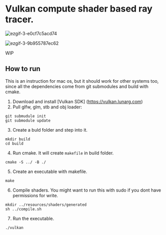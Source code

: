 # Vulkan compute shader based ray tracer.

![ezgif-3-e0cf7c5acd74](https://user-images.githubusercontent.com/44236259/126500668-2999f992-3dda-4c17-84d6-3c1b116d000d.gif)

![ezgif-3-9b955787ec62](https://user-images.githubusercontent.com/44236259/126492063-6e5ab570-3e23-43a2-af56-961a4c845576.gif)


WIP

## How to run
This is an instruction for mac os, but it should work for other systems too, since all the dependencies come from git submodules and build with cmake.
1. Download and install [Vulkan SDK] (https://vulkan.lunarg.com)
2. Pull glfw, glm, stb and obj loader:
```
git submudule init
git submodule update
```
3. Create a buld folder and step into it.
```
mkdir build
cd build
```
4. Run cmake. It will create `makefile` in build folder.
```
cmake -S ../ -B ./
```
5. Create an executable with makefile.
```
make
```
6. Compile shaders. You might want to run this with sudo if you dont have permissions for write.
```
mkdir ../resources/shaders/generated
sh ../compile.sh
```
7. Run the executable.
```
./vulkan
```
